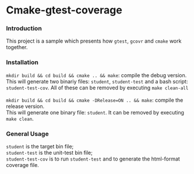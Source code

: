 Cmake-gtest-coverage
==========================


### Introduction ###
This project is a sample which presents how `gtest`, `gcovr` and `cmake` work together.


### Installation ###
`mkdir build && cd build && cmake .. && make`: compile the debug version.<br>
This will generate two binariy files: `student`, `student-test` and a bash script: `student-test-cov`. All of these can be removed by executing `make clean-all`<br><br>
`mkdir build && cd build && cmake -DRelease=ON .. && make`: compile the release version.<br>
This will generate one binary file: `student`. It can be removed by executing `make clean`.


### General Usage ###
`student` is the target bin file;<br>
`student-test` is the unit-test bin file;<br>
`student-test-cov` is to run `student-test` and to generate the html-format coverage file.
